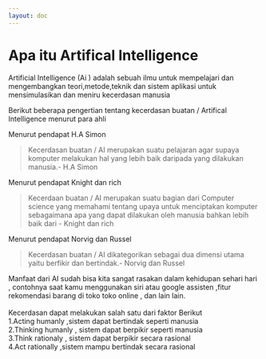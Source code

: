 ```yaml
---
layout: doc
---
```


# Apa itu Artifical Intelligence

Artificial Intelligence (Ai ) adalah sebuah ilmu untuk mempelajari dan mengembangkan teori,metode,teknik dan sistem aplikasi untuk mensimulasikan dan meniru kecerdasan manusia

Berikut beberapa pengertian tentang kecerdasan buatan / Artifical Intelligence menurut para ahli

Menurut pendapat H.A Simon
>Kecerdasan buatan / AI merupakan suatu pelajaran agar supaya komputer melakukan hal yang lebih baik daripada yang dilakukan manusia.-  H.A Simon

Menurut pendapat Knight dan rich

>Kecerdaan buatan / AI merupakan suatu bagian dari Computer science yang memahami tentang upaya untuk menciptakan komputer sebagaimana apa yang dapat dilakukan oleh manusia bahkan lebih baik dari - Knight dan rich

Menurut pendapat Norvig dan Russel

>Kecerdasan buatan / AI dikategorikan sebagai dua dimensi utama yaitu berfikir dan bertindak.- Norvig dan Russel


Manfaat dari AI sudah bisa kita sangat rasakan dalam kehidupan sehari hari , contohnya saat kamu menggunakan siri atau google assisten ,fitur rekomendasi barang di toko toko online , dan lain lain.<br>
<br/>
Kecerdasan dapat melakukan salah satu dari faktor Berikut<br/>
1.Acting humanly ,sistem dapat bertindak seperti manusia<br/>
2.Thinking humanly , sistem dapat berpikir seperti manusia<br/>
3.Think rationaly , sistem dapat berpikir secara rasional<br/>
4.Act rationally ,sistem mampu bertindak secara rasional<br/>

